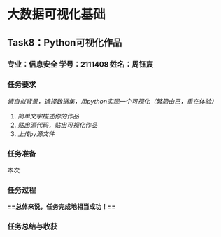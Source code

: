 # 大数据可视化基础

## Task8：Python可视化作品

### 专业：信息安全 学号：2111408 姓名：周钰宸

### 任务要求

*请自拟背景，选择数据集，用python实现一个可视化（繁简由己，重在体验）*

1. *简单文字描述你的作品*
2. *贴出源代码，贴出可视化作品*
3. *上传`py`源文件*

### 任务准备

本次

### 任务过程



**==总体来说，任务完成地相当成功！==**

### 任务总结与收获



